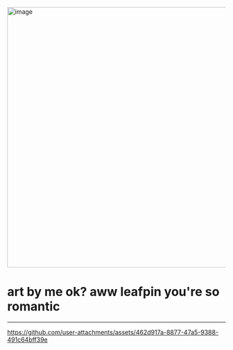 <img width="700" height="601" alt="image" src="https://github.com/user-attachments/assets/5086a2b1-4887-42c5-9aef-62b1e0cd4224" /> 

# art by me ok? aww leafpin you're so romantic





------------------------------------------------------------

https://github.com/user-attachments/assets/462d917a-8877-47a5-9388-491c64bff39e

